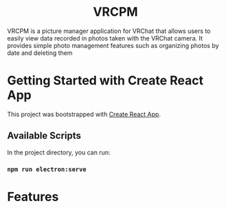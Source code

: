 # <div align=center>VRCPM</div>


VRCPM is a picture manager application for VRChat that allows users to easily view data recorded in photos taken with the VRChat camera. It provides simple photo management features such as organizing photos by date and deleting them

# Getting Started with Create React App

This project was bootstrapped with [Create React App](https://github.com/facebook/create-react-app).

## Available Scripts

In the project directory, you can run:

### `npm run electron:serve`

# Features
